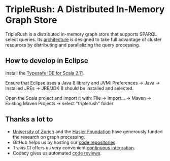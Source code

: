 TripleRush: A Distributed In-Memory Graph Store
===============================================

TripleRush is a distributed in-memory graph store that supports SPARQL select queries. Its [architecture](http://www.zora.uzh.ch/111243/1/TR_WWW.pdf) is designed to take full advantage of cluster resources by distributing and parallelizing the query processing.

How to develop in Eclipse
-------------------------
Install the [Typesafe IDE for Scala 2.11](http://scala-ide.org/download/sdk.html).

Ensure that Eclipse uses a Java 8 library and JVM: Preferences → Java → Installed JREs → JRE/JDK 8 should be installed and selected.

Open the Scala project and import it with: File → Import... → Maven → Existing Maven Projects → select "triplerush" folder

Thanks a lot to
---------------
* [University of Zurich](http://www.ifi.uzh.ch/ddis.html) and the [Hasler Foundation](http://www.haslerstiftung.ch/en/home) have generously funded the research on graph processing.
* GitHub helps us by hosting our [code repositories](https://github.com/uzh/triplerush).
* Travis.CI offers us very convenient [continuous integration](https://travis-ci.org/uzh/triplerush).
* Codacy gives us automated [code reviews](https://www.codacy.com/public/uzh/triplerush).
